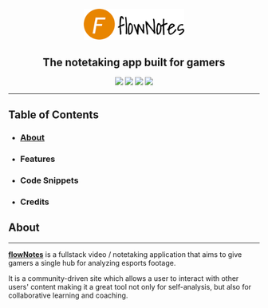 <p align=center>
<a href="https://flownotes.herokuapp.com">
<img width="40%;" src='client/public/images/readmeLogo.png'>
</a>
</p>

<h2 align="center">The notetaking app built for gamers</h2>
<div align="center">
<img src="https://img.shields.io/badge/Status-Live-brightgreen">
<img src="https://img.shields.io/badge/Front End-React / Redux-blueviolet">
<img src="https://img.shields.io/badge/Back End-Express-blue">
<img src="https://img.shields.io/badge/Will Help You Improve-Debatable-orange">
</div>
<hr></hr>

## Table of Contents
* ### [About](#about)
* ### Features
* ### Code Snippets
* ### Credits

## About
---
<a class="logoLink" href="https://flownotes.herokuapp.com"><strong>flowNotes</strong></a> is a fullstack video / notetaking application that aims to give gamers a single hub for analyzing esports footage.

It is a community-driven site which allows a user to interact with other users' content making it a great tool not only for self-analysis, but also for collaborative learning and coaching.
